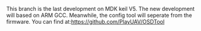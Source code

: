 This branch is the last development on MDK keil V5. The new development will based on ARM GCC. Meanwhile, the config tool will seperate from the firmware. You can find at:https://github.com/PlayUAV/OSDTool
